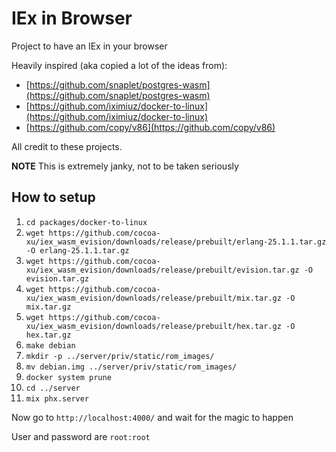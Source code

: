 # IEx in Browser

Project to have an IEx in your browser

Heavily inspired (aka copied a lot of the ideas from):
- [https://github.com/snaplet/postgres-wasm](https://github.com/snaplet/postgres-wasm)
- [https://github.com/iximiuz/docker-to-linux](https://github.com/iximiuz/docker-to-linux)
- [https://github.com/copy/v86](https://github.com/copy/v86)

All credit to these projects.

**NOTE** This is extremely janky, not to be taken seriously

## How to setup
1. `cd packages/docker-to-linux`
2. `wget https://github.com/cocoa-xu/iex_wasm_evision/downloads/release/prebuilt/erlang-25.1.1.tar.gz -O erlang-25.1.1.tar.gz`
3. `wget https://github.com/cocoa-xu/iex_wasm_evision/downloads/release/prebuilt/evision.tar.gz -O evision.tar.gz`
4. `wget https://github.com/cocoa-xu/iex_wasm_evision/downloads/release/prebuilt/mix.tar.gz -O mix.tar.gz`
5. `wget https://github.com/cocoa-xu/iex_wasm_evision/downloads/release/prebuilt/hex.tar.gz -O hex.tar.gz`
6. `make debian`
7. `mkdir -p ../server/priv/static/rom_images/`
8. `mv debian.img ../server/priv/static/rom_images/`
9.  `docker system prune`
10. `cd ../server`
11. `mix phx.server`

Now go to `http://localhost:4000/` and wait for the magic to happen

User and password are `root:root`

